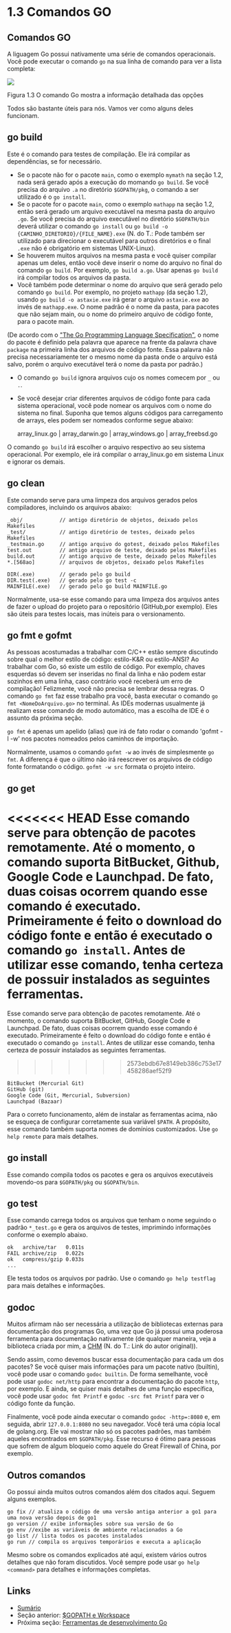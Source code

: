 # 1.3 Comandos GO

## Comandos GO

A liguagem Go possui nativamente uma série de comandos operacionais. Você pode executar o comando `go` na sua linha de comando para ver a lista completa:

![](images/1.3.go.png?raw=true)

Figura 1.3 O comando Go mostra a informação detalhada das opções

Todos são bastante úteis para nós. Vamos ver como alguns deles funcionam.

## go build

Este é o comando para testes de compilação. Ele irá compilar as dependências, se for necessário.

- Se o pacote não for o pacote `main`, como o exemplo `mymath` na seção 1.2, nada será gerado após a execução do momando `go build`. Se você precisa do arquivo `.a` no diretório `$GOPATH/pkg`, o comando a ser utilizado é o `go install`.
- Se o pacote for o pacote `main`, como o exemplo `mathapp` na seção 1.2, então será gerado um arquivo executável na mesma pasta do arquivo `.go`. Se você precisa do arquivo executável no diretório `$GOPATH/bin` deverá utilizar o comando `go install` ou `go build -o {CAMINHO_DIRETORIO}/{FILE_NAME}.exe` (N. do T.: Pode também ser utilizado para direcionar o executável para outros diretórios e o final `.exe` não é obrigatório em sistemas UNIX-Linux).
- Se houverem muitos arquivos na mesma pasta e você quiser compilar apenas um deles, então você deve inserir o nome do arquivo no final do comando `go build`. Por exemplo, `go build a.go`. Usar apenas `go build` irá compilar todos os arquivos da pasta.
- Você também pode determinar o nome do arquivo que será gerado pelo comando `go build`. Por exemplo, no projeto `mathapp` (da seção 1.2), usando `go build -o astaxie.exe` irá gerar o arquivo `astaxie.exe` ao invés de `mathapp.exe`. O nome padrão é o nome da pasta, para pacotes que não sejam main, ou o nome do primeiro arquivo de código fonte, para o pacote main.

(De acordo com o ["The Go Programming Language Specification"](https://golang.org/ref/spec), o nome do pacote é definido pela palavra que aparece na frente da palavra chave `package` na primeira linha dos arquivos de código fonte. Essa palavra não precisa necessariamente ter o mesmo nome da pasta onde o arquivo está salvo, porém o arquivo executável terá o nome da pasta por padrão.)

- O comando `go build` ignora arquivos cujo os nomes comecem por `_` ou `.`.
- Se você desejar criar diferentes arquivos de código fonte para cada sistema operacional, você pode nomear os arquivos com o nome do sistema no final. Suponha que temos alguns códigos para carregamento de arrays, eles podem ser nomeados conforme segue abaixo:

	array_linux.go | array_darwin.go | array_windows.go | array_freebsd.go

O comando `go build` irá escolher o arquivo respectivo ao seu sistema operacional. Por exemplo, ele irá compilar o array_linux.go em sistema Linux e ignorar os demais.

## go clean

Este comando serve para uma limpeza dos arquivos gerados pelos compiladores, incluindo os arquivos abaixo:

	_obj/            // antigo diretório de objetos, deixado pelos Makefiles
	_test/           // antigo diretório de testes, deixado pelos Makefiles
	_testmain.go     // antigo arquivo do gotest, deixado pelos Makefiles
	test.out         // antigo arquivo de teste, deixado pelos Makefiles
	build.out        // antigo arquivo de teste, deixado pelos Makefiles
	*.[568ao]        // arquivos de objetos, deixado pelos Makefiles

	DIR(.exe)        // gerado pelo go build
	DIR.test(.exe)   // gerado pelo go test -c
	MAINFILE(.exe)   // gerado pelo go build MAINFILE.go

Normalmente, usa-se esse comando para uma limpeza dos arquivos antes de fazer o upload do projeto para o repositório (GitHub,por exemplo). Eles são úteis para testes locais, mas inúteis para o versionamento.

## go fmt e gofmt

As pessoas acostumadas a trabalhar com C/C++ estão sempre discutindo sobre qual o melhor estilo de código: estilo-K&R ou estilo-ANSI?
Ao trabalhar com Go, só existe um estilo de código. Por exemplo, chaves esquerdas só devem ser inseridas no final da linha e não podem estar sozinhos em uma linha, caso contrário você receberá um erro de compilação! Felizmente, você não precisa se lembrar dessa regras. O comando `go fmt` faz esse trabalho pra você, basta executar o comando `go fmt <NomeDoArquivo.go>` no terminal. As IDEs modernas usualmente já realizam esse comando de modo automático, mas a escolha de IDE é o assunto da próxima seção.

`go fmt`  é apenas um apelido (alias) que irá de fato rodar o comando 'gofmt -l -w' nos pacotes nomeados pelos caminhos de importação.

Normalmente, usamos o comando `gofmt -w` ao invés de simplesmente `go fmt`. A diferença é que o último não irá reescrever os arquivos de código fonte formatando o código. `gofmt -w src` formata o projeto inteiro.

## go get

<<<<<<< HEAD
Esse comando serve para obtenção de pacotes remotamente. Até o momento, o comando suporta BitBucket, Github, Google Code e Launchpad. De fato, duas coisas ocorrem quando esse comando é executado. Primeiramente é feito o download do código fonte e então é executado o comando `go install`. Antes de utilizar esse comando, tenha certeza de possuir instalados as seguintes ferramentas.
=======
Esse comando serve para obtenção de pacotes remotamente. Até o momento, o comando suporta BitBucket, GitHub, Google Code e Launchpad. De fato, duas coisas ocorrem quando esse comando é executado. Primeiramente é feito o download do código fonte e então é executado o comando `go install`. Antes de utilizar esse comando, tenha certeza de possuir instalados as seguintes ferramentas.
>>>>>>> 2573ebdb67e8149eb386c753e17458286aef52f9

	BitBucket (Mercurial Git)
	GitHub (git)
	Google Code (Git, Mercurial, Subversion)
	Launchpad (Bazaar)

Para o correto funcionamento, além de instalar as ferramentas acima, não se esqueça de configurar corretamente sua variável `$PATH`. A propósito, esse comando também suporta nomes de domínios customizados. Use `go help remote` para mais detalhes.

## go install

Esse comando compila todos os pacotes e gera os arquivos executáveis movendo-os para `$GOPATH/pkg` ou `$GOPATH/bin`.

## go test

Esse comando carrega todos os arquivos que tenham o nome seguindo o padrão `*_test.go` e gera os arquivos de testes, imprimindo informações conforme o exemplo abaixo.

	ok   archive/tar   0.011s
	FAIL archive/zip   0.022s
	ok   compress/gzip 0.033s
	...

Ele testa todos os arquivos por padrão. Use o comando `go help testflag` para mais detalhes e informações.

## godoc

Muitos afirmam não ser necessária a utilização de bibliotecas externas para documentação dos programas Go, uma vez que Go já possui uma poderosa ferramenta para documentação nativamente (de qualquer maneira, veja a biblioteca criada por mim, a [CHM](https://github.com/astaxie/godoc) (N. do T.: Link do autor original)).

Sendo assim, como devemos buscar essa documentação para cada um dos pacotes?
Se você quiser mais informações para um pacote nativo (builtin), você pode usar o comando `godoc builtin`. De forma semelhante, você pode usar `godoc net/http` para encontrar a documentação do pacote `http`, por exemplo. E ainda, se quiser mais detalhes de uma função específica, você pode usar `godoc fmt Printf` e `godoc -src fmt Printf` para ver o código fonte da função.

Finalmente, você pode ainda executar o comando `godoc -http=:8080` e, em seguida, abrir `127.0.0.1:8080` no seu navegador. Você terá uma cópia local de golang.org. Ele vai mostrar não só os pacotes padrões, mas também aqueles encontrados em `$GOPATH/pkg`. Esse recurso é ótimo para pessoas que sofrem de algum bloqueio como aquele do Great Firewall of China, por exemplo.

## Outros comandos

Go possui ainda muitos outros comandos além dos citados aqui. Seguem alguns exemplos.

	go fix // atualiza o código de uma versão antiga anterior a go1 para uma nova versão depois de go1
	go version // exibe informações sobre sua versão de Go
	go env //exibe as variáveis de ambiente relacionados a Go
	go list // lista todos os pacotes instalados
	go run // compila os arquivos temporários e executa a aplicação

Mesmo sobre os comandos explicados até aqui, existem vários outros detalhes que não foram discutidos. Você sempre pode usar `go help <command>` para detalhes e informações completas.

## Links

- [Sumário](preface.md)
- Seção anterior: [$GOPATH e Workspace](01.2.md)
- Próxima seção: [Ferramentas de desenvolvimento Go](01.4.md)
